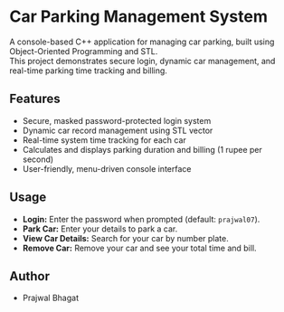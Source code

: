 
# Car Parking Management System

A console-based C++ application for managing car parking, built using Object-Oriented Programming and STL.  
This project demonstrates secure login, dynamic car management, and real-time parking time tracking and billing.

## Features

- Secure, masked password-protected login system
- Dynamic car record management using STL vector
- Real-time system time tracking for each car
- Calculates and displays parking duration and billing (1 rupee per second)
- User-friendly, menu-driven console interface

## Usage

- **Login:** Enter the password when prompted (default: `prajwal07`).
- **Park Car:** Enter your details to park a car.
- **View Car Details:** Search for your car by number plate.
- **Remove Car:** Remove your car and see your total time and bill.

## Author

- Prajwal Bhagat

